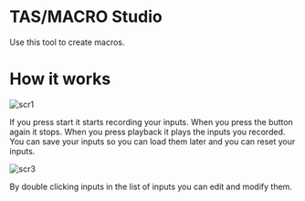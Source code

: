 # TAS/MACRO Studio

Use this tool to create macros.

# How it works
![scr1](https://github.com/user-attachments/assets/7b57dfa2-3846-4f3a-87e2-5424e1db3068)

If you press start it starts recording your inputs. When you press the button again it stops.
When you press playback it plays the inputs you recorded. You can save your inputs so you can load them later and you can reset your inputs.

![scr3](https://github.com/user-attachments/assets/0c0e6702-d30b-4cb4-a1ea-6cb69e6cf183)


By double clicking inputs in the list of inputs you can edit and modify them.
